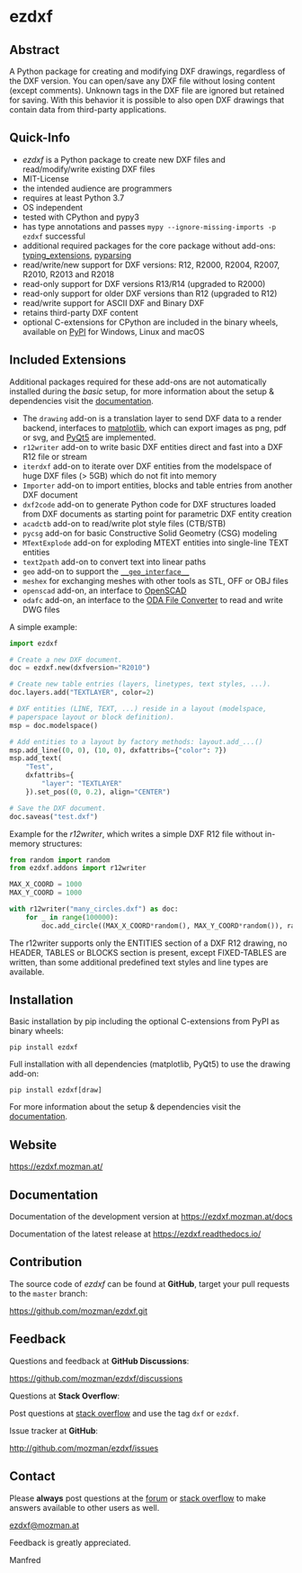 
ezdxf
=====

Abstract
--------

A Python package for creating and modifying DXF drawings, regardless of the DXF
version. You can open/save any DXF file without losing content (except comments).
Unknown tags in the DXF file are ignored but retained for saving. With this behavior
it is possible to also open DXF drawings that contain data from third-party 
applications.

Quick-Info
----------

- *ezdxf* is a Python package to create new DXF files and read/modify/write 
  existing DXF files
- MIT-License
- the intended audience are programmers
- requires at least Python 3.7
- OS independent
- tested with CPython and pypy3
- has type annotations and passes `mypy --ignore-missing-imports -p ezdxf` successful
- additional required packages for the core package without add-ons: 
  [typing_extensions](https://pypi.org/project/typing-extensions/), 
  [pyparsing](https://pypi.org/project/pyparsing/) 
- read/write/new support for DXF versions: R12, R2000, R2004, R2007, R2010, R2013 and R2018
- read-only support for DXF versions R13/R14 (upgraded to R2000)
- read-only support for older DXF versions than R12 (upgraded to R12)
- read/write support for ASCII DXF and Binary DXF
- retains third-party DXF content
- optional C-extensions for CPython are included in the binary wheels, available 
  on [PyPI](https://pypi.org/project/ezdxf/) for Windows, Linux and macOS

Included Extensions
-------------------

Additional packages required for these add-ons are not automatically installed 
during the *basic* setup, for more information about the setup & dependencies 
visit the [documentation](https://ezdxf.mozman.at/docs/setup.html).

- The `drawing` add-on is a translation layer to send DXF data to a render backend, 
  interfaces to [matplotlib](https://pypi.org/project/matplotlib/), which can export 
  images as png, pdf or svg, and [PyQt5](https://pypi.org/project/PyQt5/) are implemented.
- `r12writer` add-on to write basic DXF entities direct and fast into a DXF R12 
  file or stream
- `iterdxf` add-on to iterate over DXF entities from the modelspace of huge DXF 
  files (> 5GB) which do not fit into memory
- `Importer` add-on to import entities, blocks and table entries from another DXF document
- `dxf2code` add-on to generate Python code for DXF structures loaded from DXF 
  documents as starting point for parametric DXF entity creation
- `acadctb` add-on to read/write plot style files (CTB/STB)
- `pycsg` add-on for basic Constructive Solid Geometry (CSG) modeling
- `MTextExplode` add-on for exploding MTEXT entities into single-line TEXT entities
- `text2path` add-on to convert text into linear paths
- `geo` add-on to support the [`__geo_interface__`](https://gist.github.com/sgillies/2217756)
- `meshex` for exchanging meshes with other tools as STL, OFF or OBJ files
- `openscad` add-on, an interface to [OpenSCAD](https://openscad.org)
- `odafc` add-on, an interface to the [ODA File Converter](https://www.opendesign.com/guestfiles/oda_file_converter) 
  to read and write DWG files

A simple example:

```Python
import ezdxf

# Create a new DXF document.
doc = ezdxf.new(dxfversion="R2010")

# Create new table entries (layers, linetypes, text styles, ...).
doc.layers.add("TEXTLAYER", color=2)

# DXF entities (LINE, TEXT, ...) reside in a layout (modelspace, 
# paperspace layout or block definition).  
msp = doc.modelspace()

# Add entities to a layout by factory methods: layout.add_...() 
msp.add_line((0, 0), (10, 0), dxfattribs={"color": 7})
msp.add_text(
    "Test", 
    dxfattribs={
        "layer": "TEXTLAYER"
    }).set_pos((0, 0.2), align="CENTER")

# Save the DXF document.
doc.saveas("test.dxf")
```

Example for the *r12writer*, which writes a simple DXF R12 file without 
in-memory structures:

```Python
from random import random
from ezdxf.addons import r12writer

MAX_X_COORD = 1000
MAX_Y_COORD = 1000

with r12writer("many_circles.dxf") as doc:
    for _ in range(100000):
        doc.add_circle((MAX_X_COORD*random(), MAX_Y_COORD*random()), radius=2)
```

The r12writer supports only the ENTITIES section of a DXF R12 drawing, no HEADER, 
TABLES or BLOCKS section is present, except FIXED-TABLES are written, than some 
additional predefined text styles and line types are available.

Installation
------------

Basic installation by pip including the optional C-extensions from PyPI as 
binary wheels:

    pip install ezdxf

Full installation with all dependencies (matplotlib, PyQt5) to use the 
drawing add-on:

    pip install ezdxf[draw]

For more information about the setup & dependencies visit the 
[documentation](https://ezdxf.mozman.at/docs/setup.html).

Website
-------

https://ezdxf.mozman.at/

Documentation
-------------

Documentation of the development version at https://ezdxf.mozman.at/docs

Documentation of the latest release at https://ezdxf.readthedocs.io/

Contribution
------------

The source code of *ezdxf* can be found at __GitHub__, target your pull requests 
to the `master` branch:

https://github.com/mozman/ezdxf.git


Feedback
--------

Questions and feedback at __GitHub Discussions__:

https://github.com/mozman/ezdxf/discussions

Questions at __Stack Overflow__:

Post questions at [stack overflow](https://stackoverflow.com/) and use the tag `dxf` or `ezdxf`.

Issue tracker at __GitHub__:

http://github.com/mozman/ezdxf/issues

Contact
-------

Please __always__ post questions at the [forum](https://github.com/mozman/ezdxf/discussions) 
or [stack overflow](https://stackoverflow.com/) to make answers 
available to other users as well. 

ezdxf@mozman.at

Feedback is greatly appreciated.

Manfred
